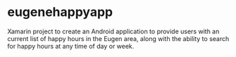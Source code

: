 # eugenehappyapp

Xamarin project to create an Android application to provide users with an current list of happy hours in the Eugen area, along with the ability to search for happy hours at any time of day or week.
